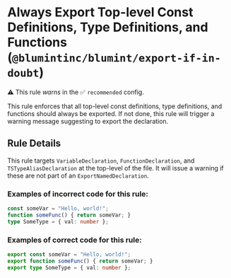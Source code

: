 # Always Export Top-level Const Definitions, Type Definitions, and Functions (`@blumintinc/blumint/export-if-in-doubt`)

⚠️ This rule _warns_ in the ✅ `recommended` config.

<!-- end auto-generated rule header -->

This rule enforces that all top-level const definitions, type definitions, and functions should always be exported. If not done, this rule will trigger a warning message suggesting to export the declaration.

## Rule Details

This rule targets `VariableDeclaration`, `FunctionDeclaration`, and `TSTypeAliasDeclaration` at the top-level of the file. It will issue a warning if these are not part of an `ExportNamedDeclaration`.

### Examples of incorrect code for this rule:

```typescript
const someVar = "Hello, world!";
function someFunc() { return someVar; }
type SomeType = { val: number };
```

### Examples of correct code for this rule:

```typescript
export const someVar = "Hello, world!";
export function someFunc() { return someVar; }
export type SomeType = { val: number };
```

